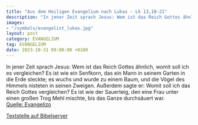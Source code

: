 ```yaml
---
title: "Aus dem Heiligen Evangelium nach Lukas - Lk 13,18-21"
description: "In jener Zeit sprach Jesus: Wem ist das Reich Gottes ähnlich, womit soll ich es vergleichen? Es ist wie ein Senfkorn, das ein Mann in seinem Garten in die Erde steckte; es wuchs und wurde zu einem Baum, und die Vögel des Himmels nisteten in seinen Zweigen. Außerdem sagte er: Womi...."
images:
- "/symbols/evangelist_lukas.jpg"
layout: post
category: EVANGELIUM
tag: EVANGELIUM
date: 2023-10-31 09:00:00 +0100
---
```

In jener Zeit sprach Jesus: Wem ist das Reich Gottes ähnlich, womit soll ich es vergleichen?
Es ist wie ein Senfkorn, das ein Mann in seinem Garten in die Erde steckte; es wuchs und wurde zu einem Baum, und die Vögel des Himmels nisteten in seinen Zweigen.
Außerdem sagte er: Womit soll ich das Reich Gottes vergleichen?
Es ist wie der Sauerteig, den eine Frau unter einen großen Trog Mehl mischte, bis das Ganze durchsäuert war.<!--more--><br>
[Quelle: Evangelizo](https://evangeliumtagfuertag.org/DE/gospel)

[Textstelle auf Bibelserver](https://www.bibleserver.com/EU/Lukas13,18-21)
